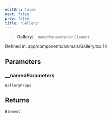 ```yaml
---
editUrl: false
next: false
prev: false
title: "Gallery"
---
```


> **Gallery**(`__namedParameters`): `Element`

Defined in: app/components/animals/Gallery.tsx:14

## Parameters

### \_\_namedParameters

`GalleryProps`

## Returns

`Element`
